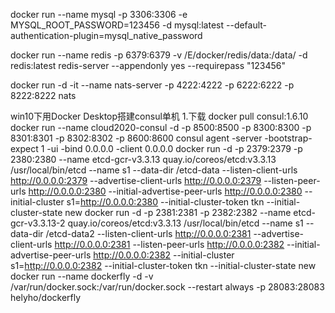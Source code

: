 docker run --name mysql -p 3306:3306 -e MYSQL_ROOT_PASSWORD=123456 -d mysql:latest --default-authentication-plugin=mysql_native_password

docker run --name redis -p 6379:6379 -v /E/docker/redis/data:/data/ -d redis:latest redis-server  --appendonly yes --requirepass "123456"

docker run -d -it --name nats-server -p 4222:4222 -p 6222:6222 -p 8222:8222 nats


win10下用Docker Desktop搭建consul单机
1.下载
docker pull consul:1.6.10
docker run --name cloud2020-consul -d -p 8500:8500 -p 8300:8300 -p 8301:8301 -p 8302:8302 -p 8600:8600 consul agent -server -bootstrap-expect 1 -ui -bind 0.0.0.0 -client 0.0.0.0
docker run -d   -p 2379:2379   -p 2380:2380     --name etcd-gcr-v3.3.13   quay.io/coreos/etcd:v3.3.13   /usr/local/bin/etcd   --name s1   --data-dir /etcd-data   --listen-client-urls http://0.0.0.0:2379   --advertise-client-urls http://0.0.0.0:2379   --listen-peer-urls http://0.0.0.0:2380   --initial-advertise-peer-urls http://0.0.0.0:2380   --initial-cluster s1=http://0.0.0.0:2380   --initial-cluster-token tkn   --initial-cluster-state new
docker run -d   -p 2381:2381   -p 2382:2382     --name etcd-gcr-v3.3.13-2   quay.io/coreos/etcd:v3.3.13   /usr/local/bin/etcd   --name s1   --data-dir /etcd-data2   --listen-client-urls http://0.0.0.0:2381   --advertise-client-urls http://0.0.0.0:2381   --listen-peer-urls http://0.0.0.0:2382   --initial-advertise-peer-urls http://0.0.0.0:2382   --initial-cluster s1=http://0.0.0.0:2382   --initial-cluster-token tkn   --initial-cluster-state new
docker run --name dockerfly -d -v /var/run/docker.sock:/var/run/docker.sock --restart always -p 28083:28083  helyho/dockerfly